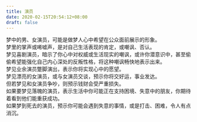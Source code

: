 ```yaml
---
title: 演员
date: 2020-02-15T20:54:12+08:00
draft: false
---
```


梦中的男、女演员，可能是做梦人心中希望在公众面前展示的形象。<br>
梦里的掌声或唏嘘声，是对自己生活表现的肯定，或嘲讽、否认。<br>
梦见喜剧演员，暗示了你心中对权威或生活现实的嘲讽，或许你潜意识中，甚至偷偷希望能强化自己内心深处的反叛性格，将这种嘲讽畅快地表示出来。<br>
梦见业余演员蹩脚演出，表示你将实现心中的愿望。<br>
梦见漂亮的女演员，或与女演员交谈，预示你将交好运，事业发达。<br>
但若梦见和女演员争吵，则预示钱财会受严重损失。<br>
如果要梦见落魄的演员，表示生活中你可能正在支持困境、失意中的朋友，你期待着看到他们能重获成功。<br>
如果梦到死去的演员，预示你可能会遇到失意的事情，或是打击、困难，令人有点消沉。<br>
